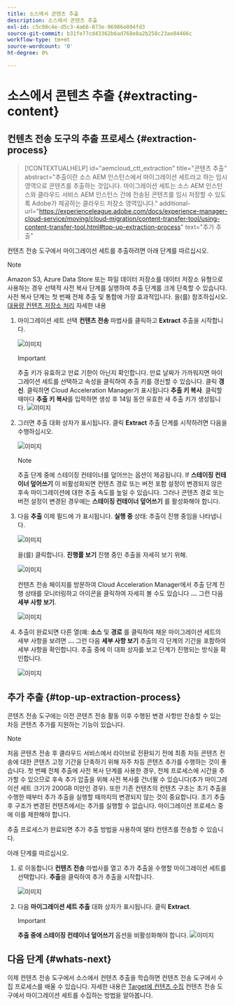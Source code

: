 ```yaml
---
title: 소스에서 콘텐츠 추출
description: 소스에서 콘텐츠 추출
exl-id: c5c08c4e-d5c3-4a66-873e-96986e094fd3
source-git-commit: b31fe77cd43362b6ad768e8a2b258c23ae84466c
workflow-type: tm+mt
source-wordcount: '0'
ht-degree: 0%

---
```


# 소스에서 콘텐츠 추출 {#extracting-content}

## 컨텐츠 전송 도구의 추출 프로세스 {#extraction-process}

>[!CONTEXTUALHELP]
>id="aemcloud_ctt_extraction"
>title="콘텐츠 추출"
>abstract="추출이란 소스 AEM 인스턴스에서 마이그레이션 세트라고 하는 임시 영역으로 콘텐츠를 추출하는 것입니다. 마이그레이션 세트는 소스 AEM 인스턴스와 클라우드 서비스 AEM 인스턴스 간에 전송된 콘텐츠를 임시 저장할 수 있도록 Adobe가 제공하는 클라우드 저장소 영역입니다."
>additional-url="https://experienceleague.adobe.com/docs/experience-manager-cloud-service/moving/cloud-migration/content-transfer-tool/using-content-transfer-tool.html#top-up-extraction-process" text="추가 추출"


컨텐츠 전송 도구에서 마이그레이션 세트를 추출하려면 아래 단계를 따르십시오.

>[!NOTE]
>Amazon S3, Azure Data Store 또는 파일 데이터 저장소를 데이터 저장소 유형으로 사용하는 경우 선택적 사전 복사 단계를 실행하여 추출 단계를 크게 단축할 수 있습니다. 사전 복사 단계는 첫 번째 전체 추출 및 통합에 가장 효과적입니다. 을(를) 참조하십시오. [대용량 컨텐츠 저장소 처리](/help/journey-migration/content-transfer-tool/using-content-transfer-tool/handling-large-content-repositories.md) 자세한 내용

1. 마이그레이션 세트 선택 **컨텐츠 전송** 마법사를 클릭하고 **Extract** 추출을 시작합니다.

   ![이미지](/help/journey-migration/content-transfer-tool/assets-ctt/cttcam12.png)

   >[!IMPORTANT]
   >
   >추출 키가 유효하고 만료 기한이 아닌지 확인합니다. 만료 날짜가 가까워지면 마이그레이션 세트를 선택하고 속성을 클릭하여 추출 키를 갱신할 수 있습니다. 클릭 **갱신**. 클릭하면 Cloud Acceleration Manager가 표시됩니다 **추출 키 복사**. 클릭할 때마다 **추출 키 복사**를 입력하면 생성 후 14일 동안 유효한 새 추출 키가 생성됩니다.
   >![이미지](/help/journey-migration/content-transfer-tool/assets-ctt/cttcam13.png)

1. 그러면 추출 대화 상자가 표시됩니다. 클릭 **Extract** 추출 단계를 시작하려면 다음을 수행하십시오.

   ![이미지](/help/journey-migration/content-transfer-tool/assets-ctt/cttcam14.png)

   >[!NOTE]
   >추출 단계 중에 스테이징 컨테이너를 덮어쓰는 옵션이 제공됩니다. If **스테이징 컨테이너 덮어쓰기** 이 비활성화되면 컨텐츠 경로 또는 버전 포함 설정이 변경되지 않은 후속 마이그레이션에 대한 추출 속도를 높일 수 있습니다. 그러나 콘텐츠 경로 또는 버전 설정이 변경된 경우에는 **스테이징 컨테이너 덮어쓰기** 를 활성화해야 합니다.

1. 다음 **추출** 이제 필드에 가 표시됩니다. **실행 중** 상태: 추출이 진행 중임을 나타냅니다.

   ![이미지](/help/journey-migration/content-transfer-tool/assets-ctt/cttcam15.png)

   을(를) 클릭합니다. **진행률 보기** 진행 중인 추출을 자세히 보기 위해.

   ![이미지](/help/journey-migration/content-transfer-tool/assets-ctt/cttcam16.png)

   컨텐츠 전송 페이지를 방문하여 Cloud Acceleration Manager에서 추출 단계 진행 상태를 모니터링하고 아이콘을 클릭하여 자세히 볼 수도 있습니다 **...** 그런 다음 **세부 사항 보기**.

   ![이미지](/help/journey-migration/content-transfer-tool/assets-ctt/cttcam17.png)

1. 추출이 완료되면 다른 열(예: **소스** 및 **경로** 를 클릭하여 채운 마이그레이션 세트의 세부 사항을 보려면 **...** 그런 다음 **세부 사항 보기** 추출의 각 단계의 기간을 포함하여 세부 사항을 확인합니다. 추출 중에 이 대화 상자를 보고 단계가 진행되는 방식을 확인합니다.

   ![이미지](/help/journey-migration/content-transfer-tool/assets-ctt/cttcam18b.png)


## 추가 추출 {#top-up-extraction-process}

콘텐츠 전송 도구에는 이전 콘텐츠 전송 활동 이후 수행된 변경 사항만 전송할 수 있는 차등 콘텐츠 추가를 지원하는 기능이 있습니다.

>[!NOTE]
>처음 콘텐츠 전송 후 클라우드 서비스에서 라이브로 전환되기 전에 최종 차등 콘텐츠 전송에 대한 콘텐츠 고정 기간을 단축하기 위해 자주 차등 콘텐츠 추가를 수행하는 것이 좋습니다. 첫 번째 전체 추출에 사전 복사 단계를 사용한 경우, 전체 프로세스에 시간을 추가할 수 있으므로 후속 추가 압출을 위해 사전 복사를 건너뛸 수 있습니다(추가 마이그레이션 세트 크기가 200GB 미만인 경우).
>또한 기존 컨텐츠의 컨텐츠 구조는 초기 추출을 수행한 때부터 추가 추출을 실행할 때까지의 변경되지 않는 것이 중요합니다. 초기 추출 후 구조가 변경된 컨텐츠에서는 추가를 실행할 수 없습니다. 마이그레이션 프로세스 중에 이를 제한해야 합니다.

추출 프로세스가 완료되면 추가 추출 방법을 사용하여 델타 컨텐츠를 전송할 수 있습니다.

아래 단계를 따르십시오.

1. 로 이동합니다 **컨텐츠 전송** 마법사를 열고 추가 추출을 수행할 마이그레이션 세트를 선택합니다. **추출**&#x200B;을 클릭하여 추가 추출을 시작합니다.

   ![이미지](/help/journey-migration/content-transfer-tool/assets-ctt/cttcam19.png)

1. 다음 **마이그레이션 세트 추출** 대화 상자가 표시됩니다. 클릭 **Extract**.

   >[!IMPORTANT]
   >**추출 중에 스테이징 컨테이너 덮어쓰기** 옵션을 비활성화해야 합니다.
   >![이미지](/help/journey-migration/content-transfer-tool/assets-ctt/cttcam20.png)


## 다음 단계 {#whats-next}

이제 컨텐츠 전송 도구에서 소스에서 컨텐츠 추출을 학습하면 컨텐츠 전송 도구에서 수집 프로세스를 배울 수 있습니다. 자세한 내용은 [Target에 컨텐츠 수집](/help/journey-migration/content-transfer-tool/using-content-transfer-tool/ingesting-content.md) 컨텐츠 전송 도구에서 마이그레이션 세트를 수집하는 방법을 알아봅니다.
